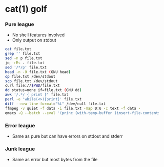 # cat(1) golf

### Pure league

- No shell features involved
- Only output on stdout

```sh
cat file.txt
grep '' file.txt
sed -n p file.txt
jq -rRs . file.txt
sed '/*/p' file.txt
head -n -0 file.txt (GNU head)
cp file.txt /dev/stdout
scp file.txt /dev/stdout
curl file://$PWD/file.txt
dd status=none if=file.txt (GNU dd)
awk '/.*/ { print }' file.txt
perl -e 'while(<>){print}' file.txt
diff --new-line-format="%L" /dev/null file.txt
ffmpeg -v quiet -f data -i file.txt -map 0:0 -c text -f data -
emacs -Q --batch --eval '(princ (with-temp-buffer (insert-file-contents "file.txt") (buffer-string)))'
```

### Error league

- Same as pure but can have errors on stdout and stderr

### Junk league

- Same as error but most bytes from the file

